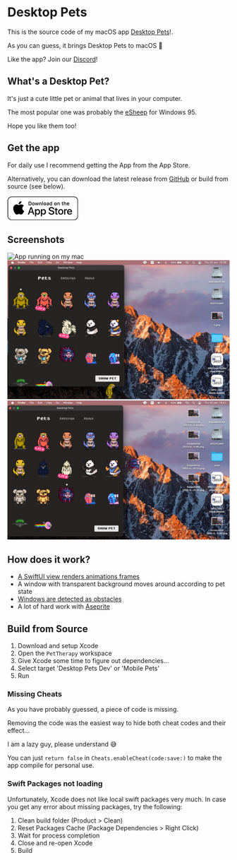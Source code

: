 # Desktop Pets

This is the source code of my macOS app [Desktop Pets](https://apps.apple.com/app/desktop-pets/id1575542220)!.

As you can guess, it brings Desktop Pets to macOS 🚀

Like the app? Join our [Discord](https://discord.gg/MCdEgXKSH5)!

## What's a Desktop Pet?

It's just a cute little pet or animal that lives in your computer.

The most popular one was probably the [eSheep](https://github.com/Adrianotiger/desktopPet) for Windows 95.

Hope you like them too!

## Get the app
For daily use I recommend getting the App from the App Store.

Alternatively, you can download the latest release from [GitHub]( https://github.com/curzel-it/pet-therapy/releases/latest) or build from source (see below).

[![Get it on the App Store](Gallery/appstore_badge.png)](https://apps.apple.com/app/desktop-pets/id1575542220)

## Screenshots

![App running on my mac](Gallery/demo.gif)
![PetsSelectionView, light mode](Gallery/1.png)
![Settings, light mode](Gallery/3.png)

## How does it work?

* [A SwiftUI view renders animations frames](https://github.com/curzel-it/notagif)
* A window with transparent background moves around according to pet state
* [Windows are detected as obstacles](https://github.com/curzel-it/windows-detector)
* A lot of hard work with [Aseprite](https://github.com/aseprite/aseprite)

## Build from Source

1. Download and setup Xcode
1. Open the `PetTherapy` workspace
1. Give Xcode some time to figure out dependencies...
1. Select target 'Desktop Pets Dev' or 'Mobile Pets'
1. Run

### Missing Cheats
As you have probably guessed, a piece of code is missing.

Removing the code was the easiest way to hide both cheat codes and their effect...

I am a lazy guy, please understand 😅

You can just `return false` in `Cheats.enableCheat(code:save:)` to make the app compile for personal use.

### Swift Packages not loading
Unfortunately, Xcode does not like local swift packages very much. In case you get any error about missing packages, try the following:
1. Clean build folder (Product > Clean)
1. Reset Packages Cache (Package Dependencies > Right Click)
1. Wait for process completion
1. Close and re-open Xcode
1. Build

